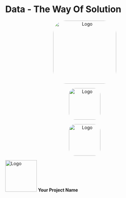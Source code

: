 # Data - The Way Of Solution
<p align="center">
  <img src=https://i.postimg.cc/Z5FPx5fm/data-analysis-icon-icons-com-52842.png" alt="Logo" width="200" style="border-radius: 20%;" />
</p>


<p align="center">
  <img src="https://img.shields.io/badge/LinkedIn-0077B5?style=for-the-badge&logo=linkedin&logoColor=white" alt="Logo" width="100" style="border-radius: 20%;" />

</p>


<p align="center">
  <img src="https://img.shields.io/badge/LinkedIn-0077B5?style=for-the-badge&logo=linkedin&logoColor=white" alt="Logo" width="100" style="border-radius: 20%;" />
</p>

<p align="left">
  <img src="https://your-logo-url.com/logo.png" alt="Logo" width="100" />
  <strong>Your Project Name</strong>
</p>
